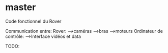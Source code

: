 # master
Code fonctionnel du Rover

Communication entre:
  Rover:
    -->caméras
    -->bras
    -->moteurs
  Ordinateur de contrôle:
    -->Interface vidéos et data

TODO: 

